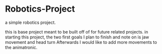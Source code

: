 # Robotics-Project
a simple robotics project. 

this is base project meant to be built off of for future related projects.
in starting this project, the two first goals I plan to finish and note on is jaw movement and head turn
Afterwards I would like to add more movements to the animatronic.



